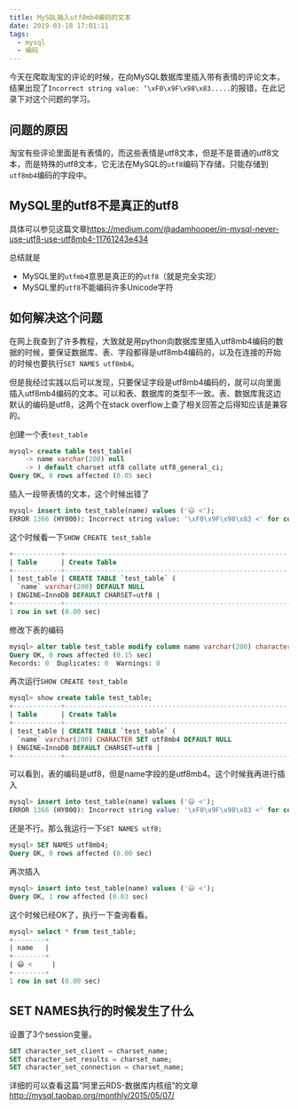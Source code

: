 ```yaml
---
title: MySQL插入utf8mb4编码的文本
date: 2019-03-18 17:01:11
tags:
  - mysql
  - 编码
---
```


今天在爬取淘宝的评论的时候，在向MySQL数据库里插入带有表情的评论文本，结果出现了`Incorrect string value: ‘\xF0\x9F\x98\x83.....`的报错，在此记录下对这个问题的学习。

<!-- more -->

## 问题的原因

淘宝有些评论里面是有表情的，而这些表情是utf8文本，但是不是普通的utf8文本，而是特殊的utf8文本，它无法在MySQL的`utf8`编码下存储，只能存储到`utf8mb4`编码的字段中。

## MySQL里的utf8不是真正的utf8

具体可以参见这篇文章<https://medium.com/@adamhooper/in-mysql-never-use-utf8-use-utf8mb4-11761243e434>

总结就是

- MySQL里的`utfmb4`意思是真正的的`utf8`（就是完全实现）
- MySQL里的`utf8`不能编码许多Unicode字符

## 如何解决这个问题

在网上我查到了许多教程，大致就是用python向数据库里插入utf8mb4编码的数据的时候，要保证数据库、表、字段都得是utf8mb4编码的，以及在连接的开始的时候也要执行`SET NAMES utf8mb4`。

但是我经过实践以后可以发现，只要保证字段是utf8mb4编码的，就可以向里面插入utf8mb4编码的文本。可以和表、数据库的类型不一致。表、数据库我这边默认的编码是utf8，这两个在stack overflow上查了相关回答之后得知应该是兼容的。

创建一个表`test_table`

```sql
mysql> create table test_table(
    -> name varchar(200) null
    -> ) default charset utf8 collate utf8_general_ci;
Query OK, 0 rows affected (0.05 sec)
```

插入一段带表情的文本，这个时候出错了

```sql
mysql> insert into test_table(name) values ('😃 <');
ERROR 1366 (HY000): Incorrect string value: '\xF0\x9F\x98\x83 <' for column 'name' at row 1
```

这个时候看一下`SHOW CREATE test_table`

```sql
+------------+-----------------------------------------------------------------------------------------------------+
| Table      | Create Table                                                                                        |
+------------+-----------------------------------------------------------------------------------------------------+
| test_table | CREATE TABLE `test_table` (
  `name` varchar(200) DEFAULT NULL
) ENGINE=InnoDB DEFAULT CHARSET=utf8 |
+------------+-----------------------------------------------------------------------------------------------------+
1 row in set (0.00 sec)
```

修改下表的编码

```sql
mysql> alter table test_table modify column name varchar(200) character set utf8mb4 collate utf8mb4_general_ci;
Query OK, 0 rows affected (0.15 sec)
Records: 0  Duplicates: 0  Warnings: 0
```

再次运行`SHOW CREATE test_table`

```sql
mysql> show create table test_table;
+------------+---------------------------------------------------------------------------------------------------------------------------+
| Table      | Create Table                                                                                                              |
+------------+---------------------------------------------------------------------------------------------------------------------------+
| test_table | CREATE TABLE `test_table` (
  `name` varchar(200) CHARACTER SET utf8mb4 DEFAULT NULL
) ENGINE=InnoDB DEFAULT CHARSET=utf8 |
+------------+---------------------------------------------------------------------------------------------------------------------------+
```

可以看到，表的编码是utf8，但是name字段的是utf8mb4。这个时候我再进行插入

```sql
mysql> insert into test_table(name) values ('😃 <');
ERROR 1366 (HY000): Incorrect string value: '\xF0\x9F\x98\x83 <' for column 'name' at row 1
```

还是不行。那么我运行一下`SET NAMES utf8;`

```sql
mysql> SET NAMES utf8mb4;
Query OK, 0 rows affected (0.00 sec)
```

再次插入

```sql
mysql> insert into test_table(name) values ('😃 <');
Query OK, 1 row affected (0.03 sec)
```

这个时候已经OK了，执行一下查询看看。

```sql
mysql> select * from test_table;
+--------+
| name   |
+--------+
| 😃 <     |
+--------+
1 row in set (0.00 sec)
```

## SET NAMES执行的时候发生了什么

设置了3个session变量。

```sql
SET character_set_client = charset_name;
SET character_set_results = charset_name;
SET character_set_connection = charset_name;
```

详细的可以查看这篇“阿里云RDS-数据库内核组”的文章<http://mysql.taobao.org/monthly/2015/05/07/>